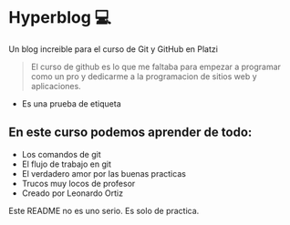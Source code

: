 # Hyperblog 💻
Un blog increible para el curso de Git y GitHub en Platzi

> El curso de github es lo que me faltaba para empezar a programar como un pro y dedicarme a la programacion de sitios web y aplicaciones.
- Es una prueba de etiqueta

## En este curso podemos aprender de todo:
- Los comandos de git
- El flujo de trabajo en git
- El verdadero amor por las buenas practicas
- Trucos muy locos de profesor
- Creado por Leonardo Ortiz 

Este README no es uno serio. Es solo de practica.